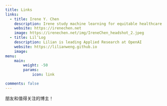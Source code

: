 ```yaml
---
title: Links
links:
  - title: Irene Y. Chen 
    description: Irene study machine learning for equitable healthcare.
    website: https://irenechen.net
    image: https://irenechen.net/img/IreneChen_headshot_2.jpeg
  - title: Lil’Log
    description: Lilian is leading Applied Research at OpenAI
    website: https://lilianweng.github.io
    image: 
menu:
    main: 
        weight: -50
        params:
            icon: link

comments: false
---
```


朋友和值得关注的博主！